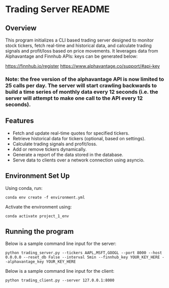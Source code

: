 # Trading Server README

## Overview

This program initializes a CLI based trading server designed to monitor stock tickers, fetch real-time and historical data, and calculate trading signals and profit/loss based on price movements. It leverages data from Alphavantage and Finnhub APIs: keys can be generated below:

https://finnhub.io/register
https://www.alphavantage.co/support/#api-key

### Note: the free version of the alphavantage API is now limited to 25 calls per day. The server will start crawling backwards to build a time series of monthly data every 12 seconds (i.e. the server will attempt to make one call to the API every 12 seconds).   

## Features

- Fetch and update real-time quotes for specified tickers.
- Retrieve historical data for tickers (optional, based on settings).
- Calculate trading signals and profit/loss.
- Add or remove tickers dynamically.
- Generate a report of the data stored in the database.
- Serve data to clients over a network connection using asyncio.

## Environment Set Up
Using conda, run:

` conda env create -f environment.yml `

Activate the environment using:

` conda activate project_1_env `

## Running the program
Below is a sample command line input for the server:

`
python trading_server.py --tickers AAPL,MSFT,GOOGL --port 8000 --host 0.0.0.0 --reset_db False --interval 5min --finnhub_key YOUR_KEY_HERE --alphavantage_key YOUR_KEY_HERE
`

Below is a sample command line input for the client:

`
python trading_client.py --server 127.0.0.1:8000
`
